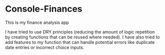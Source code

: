 # Console-Finances

This is my finance analysis app

I have tried to use DRY principles (reducing the amount of logic repetition by creating functions that can be reused where needed). I have also tried to add features to my function that can handle potential errors like duplicate date entries or incorrect choice inputs.
